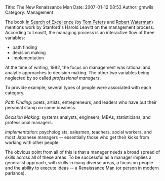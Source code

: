 Title: The New Renaissance Man
Date: 2007-01-12 08:53
Author: gmwils
Category: Management

The book [In Search of Excellence][] (by [Tom Peters][] and [Robert
Waterman][]) mentions work by Stanford's Harold Leavitt on the
management process. According to Leavitt, the managing process is an
interactive flow of three variables:

-   path finding
-   decision making
-   implementation

At the time of writing, 1982, the focus on management was rational and
analytic approaches to decision making. The other two variables being
neglected by so called *professional managers*.

To provide example, several types of people were associated with each
category.

*Path Finding*: poets, artists, entrepreneurs, and leaders who have put
their personal stamp on some business.

*Decision Making*: systems analysts, engineers, MBAs, statisticians, and
professional managers.

*Implementation*: psychologists, salesmen, teachers, social workers, and
most Japanese managers -- essentially those who get their kicks from
working with other people.

The obvious point from all of this is that a manager needs a broad
spread of skills across all of these areas. To be successful as a
manager implies a generalist approach, with skills in many diverse
areas, a focus on people and the ability to execute ideas -- a
Renaissance Man (or person in modern parlance).

  [In Search of Excellence]: http://www.amazon.com/exec/obidos/asin/0060548789/ref=nosim/pseudofish-20
  [Tom Peters]: http://tompeters.com/
  [Robert Waterman]: http://en.wikipedia.org/wiki/Robert_H._Waterman_Jr
